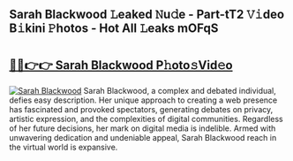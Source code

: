 ## Sarah Blackwood 𝙻eaked 𝙽u𝚍e - Part-tT2 𝚅𝚒deo B𝚒kini 𝙿hotos - Hot All 𝙻eaks mOFqS

# <h2><a href="http://ld4j8e.urlbe.top/?page=Sarah+Blackwood">🔗🔗👉👉 Sarah Blackwood P𝚑oto𝚜Vid𝚎o</a></h2>

[![Sarah Blackwood](https://i.imgur.com/eBuTRDB.gif)](http://ld4j8e.urlbe.top/?page=Sarah+Blackwood)
Sarah Blackwood, a complex and debated individual, defies easy description. Her unique approach to creating a web presence has fascinated and provoked spectators, generating debates on privacy, artistic expression, and the complexities of digital communities. Regardless of her future decisions, her mark on digital media is indelible. Armed with unwavering dedication and undeniable appeal, Sarah Blackwood reach in the virtual world is expansive.
